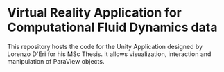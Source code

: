 # Virtual Reality Application for Computational Fluid Dynamics data

This repository hosts the code for the Unity Application designed by Lorenzo D'Eri for his MSc Thesis. It allows visualization, interaction and manipulation of ParaView objects. 
